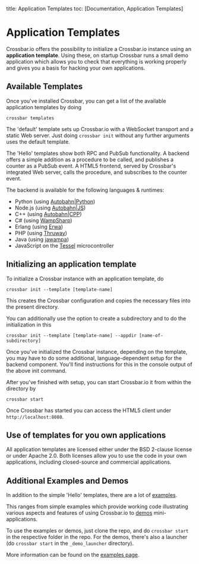 title: Application Templates
toc: [Documentation, Application Templates]

# Application Templates

Crossbar.io offers the possibility to initialize a Crossbar.io instance using an **application template**. Using these, on startup Crossbar runs a small demo application which allows you to check that everything is working properly and gives you a basis for hacking your own applications.

## Available Templates

Once you've installed Crossbar, you can get a list of the available application templates by doing

    crossbar templates

The 'default' template sets up Crossbar.io with a WebSocket transport and a static Web server. Just doing `crossbar init` without any further arguments uses the default template.

The 'Hello' templates show both RPC and PubSub functionality. A backend offers a simple addition as a procedure to be called, and publishes a counter as a PubSub event. A HTML5 frontend, served by Crossbar's integrated Web server, calls the procedure, and subscribes to the counter event.

The backend is available for the following languages & runtimes:

* Python (using [Autobahn|Python](http://autobahn.ws/python))
* Node.js (using [Autobahn|JS](http://autobahn.ws/js))
* C++ (using [Autobahn|CPP](http://autobahn.ws/cpp))
* C# (using [WampSharp](https://github.com/Code-Sharp/WampSharp))
* Erlang (using [Erwa](https://github.com/bwegh/erwa))
* PHP (using [Thruway](https://github.com/voryx/Thruway))
* Java (using [jawampa](https://github.com/Matthias247/jawampa))
* JavaScript on the [Tessel](https://tessel.io/) microcontroller

## Initializing an application template

To initialize a Crossbar instance with an application template, do

    crossbar init --template [template-name]

This creates the Crossbar configuration and copies the necessary files into the present directory.

You can additionally use the option to create a subdirectory and to do the initialization in this

    crossbar init --template [template-name] --appdir [name-of-subdirectory]

Once you've initialized the Crossbar instance, depending on the template, you may have to do some additional, language-dependent setup for the backend component. You'll find instructions for this in the console output of the above init command.

After you've finished with setup, you can start Crossbar.io it from within the directory by

    crossbar start

Once Crossbar has started you can access the HTML5 client under `http://localhost:8080`.


## Use of templates for you own applications

All application templates are licensed either under the BSD 2-clause license or under Apache 2.0. Both licenses allow you to use the code in your own applications, including closed-source and commercial applications.


## Additional Examples and Demos

In addition to the simple 'Hello' templates, there are a lot of [examples](https://github.com/crossbario/crossbarexamples).

This ranges from simple examples which provide working code illustrating various aspects and features of using Crossbar.io to [demos](https://github.com/crossbario/crossbarexamples/tree/master/demos) mini-applications.

To use the examples or demos, just clone the repo, and do `crossbar start` in the respective folder in the repo. For the demos, there's also a launcher (do `crossbar start` in the `_demo_launcher` directory).

More information can be found on the [examples page](Examples).